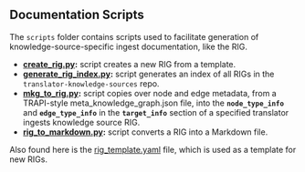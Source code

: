 ## Documentation Scripts

The `scripts` folder contains scripts used to facilitate generation of knowledge-source-specific ingest documentation, like the RIG.

- **[create_rig.py](./create_rig.py):** script creates a new RIG from a template.
- **[generate_rig_index.py](./generate_rig_index.py):** script generates an index of all RIGs in the `translator-knowledge-sources` repo. 
- **[mkg_to_rig.py](./mkg_to_rig.py):** script copies over node and edge metadata, from a TRAPI-style meta_knowledge_graph.json file, into the **`node_type_info`** and **`edge_type_info`** in the **`target_info`** section of a specified translator ingests knowledge source RIG.
- **[rig_to_markdown.py](./rig_to_markdown.py):** script converts a RIG into a Markdown file.

Also found here is the [rig_template.yaml](./rig_template.yaml) file, which is used as a template for new RIGs.
